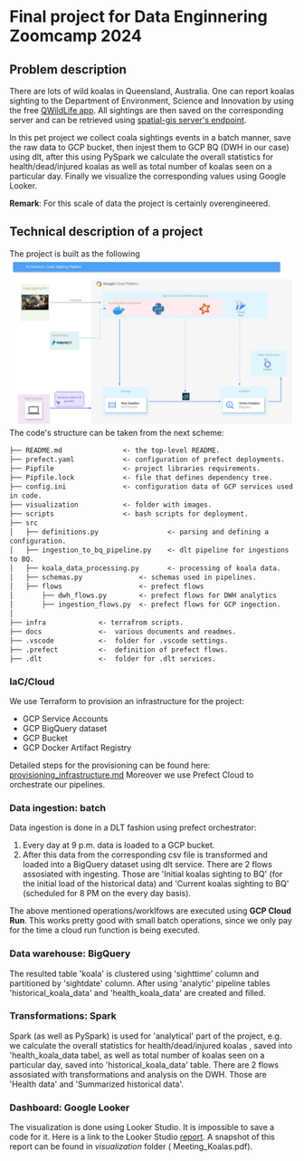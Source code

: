 # Final project for Data Enginnering Zoomcamp 2024

## Problem description
There are lots of wild koalas in Queensland, Australia. One can report koalas sighting to the Department of Environment, Science and Innovation by using the free  [QWildLife app](https://environment.des.qld.gov.au/wildlife/animals/living-with/koalas/report-sightings). All sightings are then saved on the corresponding server and can be retrieved using [spatial-gis server's endpoint](https://spatial-gis.information.qld.gov.au/arcgis/rest/services/QWise/CrocodileSightingsPublicView/FeatureServer/30).

In this pet project we collect coala sightings events in a batch manner,  save the raw data to GCP bucket, then injest them to GCP BQ (DWH in our case) using dlt, after this using PySpark we calculate the overall statistics for health/dead/injured koalas as well as total number of koalas seen on a particular day. Finally we visualize the corresponding values using Google Looker.

**Remark**: For this scale of data the project is certainly overengineered.
## Technical description of a project
The project is built as the following
![Structure](./visualization/koala_app.drawio.png)
The code's structure can be taken from the next scheme:

    ├── README.md               <- the top-level README.
    ├── prefect.yaml            <- configuration of prefect deployments.
    ├── Pipfile                 <- project libraries requirements.
    ├── Pipfile.lock            <- file that defines dependency tree.
    ├── config.ini              <- configuration data of GCP services used in code. 
    ├── visualization           <- folder with images.        
    ├── scripts                 <- bash scripts for deployment.
    ├── src
    │   ├── definitions.py                 <- parsing and defining a configuration.
    │   ├── ingestion_to_bq_pipeline.py    <- dlt pipeline for ingestions to BQ.
    │   ├── koala_data_processing.py       <- processing of koala data.  
    │   ├── schemas.py              <- schemas used in pipelines.
    │   ├── flows                   <- prefect flows 
    │       ├── dwh_flows.py        <- prefect flows for DWH analytics 
    │       ├── ingestion_flows.py  <- prefect flows for GCP ingection.     
    │   
    ├── infra             <- terrafrom scripts.   
    ├── docs              <-  various documents and readmes.
    ├── .vscode           <-  folder for .vscode settings.
    ├── .prefect          <-  definition of prefect flows.
    ├── .dlt              <-  folder for .dlt services.

### IaC/Cloud

We use Terraform to provision an infrastructure for the project:
  - GCP Service Accounts
  - GCP BigQuery dataset
  - GCP Bucket
  - GCP Docker Artifact Registry
  
Detailed steps for the provisioning can be found here: [provisioning_infrastructure.md](docs/provisioning_infrastructure.md)
Moreover we use Prefect Cloud to orchestrate our pipelines.
### Data ingestion: batch
Data ingestion is done in a DLT fashion using prefect orchestrator:
1. Every day at 9 p.m. data is loaded to a GCP bucket.
2. After this data from the corresponding csv file is transformed and loaded into a BigQuery dataset using dlt service.
There are 2 flows assosiated with ingesting. Those are 'Initial koalas sighting to BQ' (for the initial load of the historical data) and 'Current koalas sighting to BQ' (scheduled for 8 PM on the every day basis).

The above mentioned operations/worklfows are executed using **GCP Cloud Run**. This works pretty good with small batch operations, since we only pay for the time a cloud run function is being executed.
### Data warehouse: BigQuery
The resulted table 'koala' is clustered using 'sighttime' column and    partitioned by 'sightdate' column. After using 'analytic' pipeline tables 'historical_koala_data'
and 'health_koala_data' are created and filled.
### Transformations: Spark
Spark (as well as PySpark) is used for 'analytical' part of the project, e.g. we calculate the overall statistics for health/dead/injured koalas , saved into 'health_koala_data tabel, as well as total number of koalas seen on a particular day, saved into 'historical_koala_data' table.
There are 2 flows assosiated with transformations and analysis on the DWH. Those are 'Health data' and 'Summarized historical data'.
### Dashboard: Google Looker
The visualization is done using Looker Studio. It is impossible to save a code for it. Here is a link to the Looker Studio [report](https://lookerstudio.google.com/reporting/015ce847-729a-4297-8085-b51c5216e0bc/page/HUttD).
A snapshot of this report can be found in _visualization_ folder ( Meeting_Koalas.pdf).